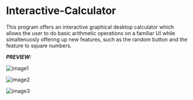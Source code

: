 # Interactive-Calculator

This program offers an interactive graphical desktop calculator which allows the user to do basic arithmetic operations on a familiar UI while simaltenuosly offering up new features, such as the random button and the feature to square numbers.

***PREVIEW:***

![image1](https://user-images.githubusercontent.com/99030492/217996390-8d8fcde1-a6a3-44a0-91a3-d2f8c209f3af.png)

![image2](https://user-images.githubusercontent.com/99030492/217996394-611aa454-58f9-4783-bde5-c7ea3b6fda6e.png)

![image3](https://user-images.githubusercontent.com/99030492/217996392-d5572a75-84e2-43b2-961c-b8aebe3839f4.png)
